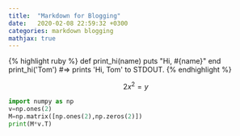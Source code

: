 ```yaml
---
title:  "Markdown for Blogging"
date:   2020-02-08 22:59:32 +0300
categories: markdown blogging
mathjax: true
---
```



{% highlight ruby %}
def print_hi(name)
  puts "Hi, #{name}"
end
print_hi('Tom')
#=> prints 'Hi, Tom' to STDOUT.
{% endhighlight %}

$$2x^{2}=y$$

```python
import numpy as np
v=np.ones(2)
M=np.matrix([np.ones(2),np.zeros(2)])
print(M*v.T)
```
